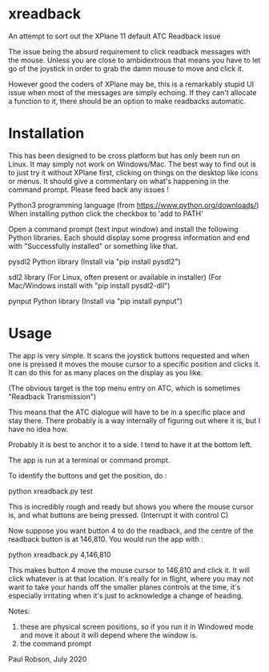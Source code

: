 # xreadback
An attempt to sort out the XPlane 11 default ATC Readback issue

The issue being the absurd requirement to click readback messages with the mouse. Unless
you are close to ambidextrous that means you have to let go of the joystick in order to grab
the damn mouse to move and click it. 

However good the coders of XPlane may be, this is a remarkably stupid UI issue when most of the
messages are simply echoing. If they can't allocate a function to it, there should be an option to 
make readbacks automatic. 

Installation
============

This has been designed to be cross platform but has only been run on Linux. It may simply not work
on Windows/Mac. The best way to find out is to just try it without XPlane first, clicking on things on the
desktop like icons or menus. It should give a commentary on what's happening in the command prompt.
Please feed back any issues !

Python3 programming language
	(from https://www.python.org/downloads/)
	When installing python click the checkbox to 'add to PATH'

Open a command prompt (text input window) and install the following Python libraries.
Each should display some progress information and end with "Successfully installed" or
something like that.

pysdl2 Python library
	(Install via "pip install pysdl2")

sdl2 library
	(For Linux, often present or available in installer)
	(For Mac/Windows install with "pip install pysdl2-dll")

pynput Python library
	(Install via "pip install pynput")

Usage
=====

The app is very simple. It scans the joystick buttons requested and when one is pressed it 
moves the mouse cursor to a specific position and clicks it. It can do this for as many 
places on the display as you like. 

(The obvious target is the top menu entry on ATC, which is sometimes "Readback Transmission")

This means that the ATC dialogue will have to be in a specific place and stay there. There 
probably is a way internally of figuring out where it is, but I have no idea how.

Probably it is best to anchor it to a side. I tend to have it at the bottom left.

The app is run at a terminal or command prompt.

To identify the buttons and get the position, do :

python xreadback.py test

This is incredibly rough and ready but shows you where the mouse cursor is, and what buttons 
are being pressed. (Interrupt it with control C)

Now suppose you want button 4 to do the readback, and the centre of the readback button is at
146,810. You would run the app with :

python xreadback.py 4,146,810

This makes button 4 move the mouse cursor to 146,810 and click it. It will click whatever is at that
location. It's really for in flight, where you may not want to take your hands off the smaller planes 
controls at the time, it's especially irritating when it's just to acknowledge a change of heading.

Notes: 

1) these are physical screen positions, so if you run it in Windowed mode and move it about it will 
depend where the window is.
2) the command prompt 

Paul Robson, July 2020

